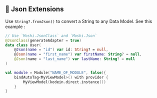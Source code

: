 ## 💉 Json Extensions

Use `String?.fromJson()` to convert a String to any Data Model. See this example : 

```kotlin
// Use `Moshi.JsonClass` and `Moshi.Json`
@JsonClass(generateAdapter = true)  
data class User(  
    @Json(name = "id") var id: String? = null,  
    @Json(name = "first_name") var firstName: String? = null,  
    @Json(name = "last_name") var lastName: String? = null  
)

val module = Module("NAME_OF_MODULE", false){
    bindAutoTag<MyViewModel>() with provider {  
        MyViewModel(kodein.direct.instance())  
    }
}
```
<!--stackedit_data:
eyJoaXN0b3J5IjpbMTgwNjQ0OTc1Nl19
-->